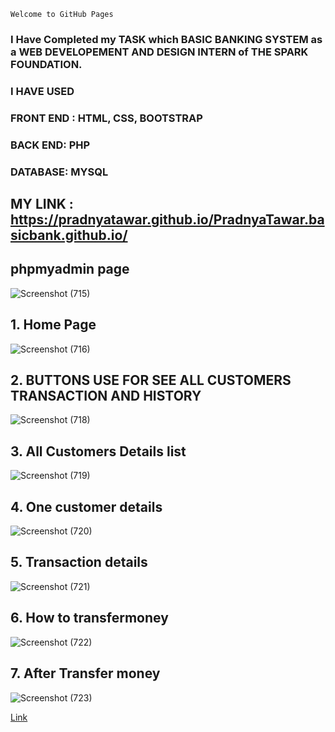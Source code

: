     Welcome to GitHub Pages
### I Have Completed my TASK which **BASIC BANKING SYSTEM** as a **WEB DEVELOPEMENT AND DESIGN INTERN** of **THE SPARK FOUNDATION.**


### I HAVE USED 
### FRONT END : HTML, CSS, BOOTSTRAP
### BACK END: PHP
### DATABASE: MYSQL

## MY LINK : https://pradnyatawar.github.io/PradnyaTawar.basicbank.github.io/


## phpmyadmin page
![Screenshot (715)](https://user-images.githubusercontent.com/78145883/124713509-4683fc80-df1e-11eb-8340-94cf57920cf1.png)

## 1. Home Page
![Screenshot (716)](https://user-images.githubusercontent.com/78145883/124714014-e17cd680-df1e-11eb-85b4-beeea28ad12f.png)

## 2. BUTTONS USE FOR SEE ALL CUSTOMERS TRANSACTION AND HISTORY
![Screenshot (718)](https://user-images.githubusercontent.com/78145883/124714051-e93c7b00-df1e-11eb-831f-9e582e067832.png)

## 3. All Customers Details list
![Screenshot (719)](https://user-images.githubusercontent.com/78145883/124714062-ec376b80-df1e-11eb-9325-d732df1e2144.png)

## 4. One customer details
![Screenshot (720)](https://user-images.githubusercontent.com/78145883/124714078-ef325c00-df1e-11eb-9a0c-a09900308dc4.png)

## 5. Transaction details
![Screenshot (721)](https://user-images.githubusercontent.com/78145883/124714088-f2c5e300-df1e-11eb-8ad1-3e14a3c4c326.png)

## 6. How to transfermoney
![Screenshot (722)](https://user-images.githubusercontent.com/78145883/124714096-f48fa680-df1e-11eb-8913-022021a73f1e.png)

## 7. After Transfer money
![Screenshot (723)](https://user-images.githubusercontent.com/78145883/124714104-f78a9700-df1e-11eb-8263-00aaa30656a0.png)


[Link]()

